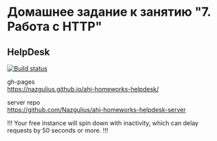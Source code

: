 # Домашнее задание к занятию "7. Работа с HTTP"
## HelpDesk

[![Build status](https://ci.appveyor.com/api/projects/status/8mbhx2f3o5u700tp?svg=true)](https://ci.appveyor.com/project/Nazgulius/ahj-homeworks-helpdesk)

gh-pages  
https://nazgulius.github.io/ahj-homeworks-helpdesk/

server repo  
https://github.com/Nazgulius/ahj-homeworks-helpdesk-server  

!!! Your free instance will spin down with inactivity, which can delay requests by 50 seconds or more. !!!  
